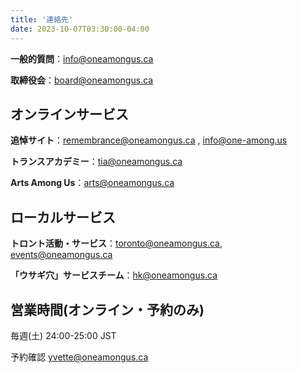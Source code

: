 ```yaml
---
title: '連絡先'
date: 2023-10-07T03:30:00-04:00
---
```


**一般的質問**：[info@oneamongus.ca](mailto:info@oneamongus.ca)

**取締役会**：[board@oneamongus.ca](mailto:board@oneamongus.ca)

## オンラインサービス

**追悼サイト**：[remembrance@oneamongus.ca](mailto:remembrance@oneamongus.ca) , [info@one-among.us](mailto:info@one-among.us)

**トランスアカデミー**：[tia@oneamongus.ca](mailto:tia@oneamongus.ca)

**Arts Among Us**：[arts@oneamongus.ca](mailto:arts@oneamongus.ca)

## ローカルサービス

**トロント活動・サービス**：[toronto@oneamongus.ca](mailto:toronto@oneamongus.ca), [events@oneamongus.ca](mailto:events@oneamongus.ca)

**「ウサギ穴」サービスチーム**：[hk@oneamongus.ca](mailto:hk@oneamongus.ca)

## 営業時間(オンライン・予約のみ)

毎週(土) 24:00-25:00 JST

予約確認 [yvette@oneamongus.ca](mailto:yvette@oneamongus.ca)
